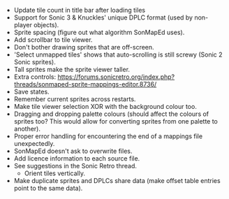 - Update tile count in title bar after loading tiles
- Support for Sonic 3 & Knuckles' unique DPLC format (used by non-player objects).
- Sprite spacing (figure out what algorithm SonMapEd uses).
- Add scrollbar to tile viewer.
- Don't bother drawing sprites that are off-screen.
- 'Select unmapped tiles' shows that auto-scrolling is still screwy (Sonic 2 Sonic sprites).
- Tall sprites make the sprite viewer taller.
- Extra controls: https://forums.sonicretro.org/index.php?threads/sonmaped-sprite-mappings-editor.8736/
- Save states.
- Remember current sprites across restarts.
- Make tile viewer selection XOR with the background colour too.
- Dragging and dropping palette colours (should affect the colours of sprites too? This would allow for converting sprites from one palette to another).
- Proper error handling for encountering the end of a mappings file unexpectedly.
- SonMapEd doesn't ask to overwrite files.
- Add licence information to each source file.
- See suggestions in the Sonic Retro thread.
  - Orient tiles vertically.
- Make duplicate sprites and DPLCs share data (make offset table entries point to the same data).

